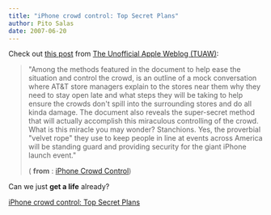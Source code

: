 ```yaml
---
title: "iPhone crowd control: Top Secret Plans"
author: Pito Salas
date: 2007-06-20
---
```




Check out [this
post](<http://feeds.tuaw.com/~r/weblogsinc/tuaw/~3/126525047/>) from [The
Unofficial Apple Weblog (TUAW)](<http://www.tuaw.com>):

> "Among the methods featured in the document to help ease the situation and
> control the crowd, is an outline of a mock conversation where AT&T store
> managers explain to the stores near them why they need to stay open late and
> what steps they will be taking to help ensure the crowds don't spill into
> the surrounding stores and do all kinda damage. The document also reveals
> the super-secret method that will actually accomplish this miraculous
> controlling of the crowd. What is this miracle you may wonder? Stanchions.
> Yes, the proverbial "velvet rope" they use to keep people in line at events
> across America will be standing guard and providing security for the giant
> iPhone launch event."
>
> ( **from** : [iPhone Crowd
> Control](<http://feeds.tuaw.com/~r/weblogsinc/tuaw/~3/126525047/>))

Can we just **get a life** already?


[iPhone crowd control: Top Secret Plans](None)
